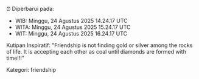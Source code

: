 ⏰ Diperbarui pada:
- WIB: Minggu, 24 Agustus 2025 14.24.17 UTC
- WITA: Minggu, 24 Agustus 2025 15.24.17 UTC
- WIT: Minggu, 24 Agustus 2025 16.24.17 UTC

Kutipan Inspiratif:
"Friendship is not finding gold or silver among the rocks of life. It is accepting each other as coal until diamonds are formed with time!!!"


Kategori: friendship

